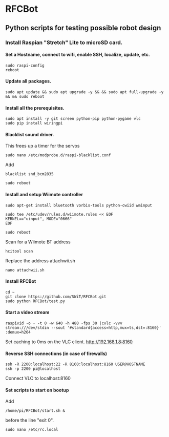 # RFCBot #
## Python scripts for testing possible robot design ##

### Install Raspian "Stretch" Lite to microSD card. ###

#### Set a Hostname, connect to wifi, enable SSH, localize, update, etc. ####
```
sudo raspi-config
reboot
```

#### Update all packages. ####
```
sudo apt update && sudo apt upgrade -y && && sudo apt full-upgrade -y && && sudo reboot
```

#### Install all the prerequisites. ####
```
sudo apt install -y git screen python-pip python-pygame vlc
sudo pip install wiringpi
```

#### Blacklist sound driver. ####
This frees up a timer for the servos 
```
sudo nano /etc/modprobe.d/raspi-blacklist.conf
```
Add
```
blacklist snd_bcm2835
```
```
sudo reboot
```

#### Install and setup Wiimote controller ####
```
sudo apt-get install bluetooth vorbis-tools python-cwiid wminput

sudo tee /etc/udev/rules.d/wiimote.rules << EOF
KERNEL=="uinput", MODE="0666"
EOF

sudo reboot
```
Scan for a Wiimote BT address
```
hcitool scan
```
Replace the address attachwii.sh
```
nano attachwii.sh
```



#### Install RFCBot ####
```
cd ~
git clone https://github.com/SWiT/RFCBot.git
sudo python RFCBot/test.py
```

#### Start a video stream ####
```
raspivid -o - -t 0 -w 640 -h 480 -fps 30 |cvlc -vvv stream:///dev/stdin --sout '#standard{access=http,mux=ts,dst=:8160}' :demux=h264
```
Set caching to 0ms on the VLC client.
http://192.168.1.8:8160



#### Reverse SSH connections (in case of firewalls) ####
```
ssh -R 2200:localhost:22 -R 8160:localhost:8160 USER@HOSTNAME
ssh -p 2200 pi@localhost
```
Connect VLC to localhost:8160

#### Set scripts to start on bootup ####
Add 
```
/home/pi/RFCBot/start.sh &
```
before the line "exit 0".
```
sudo nano /etc/rc.local
```
